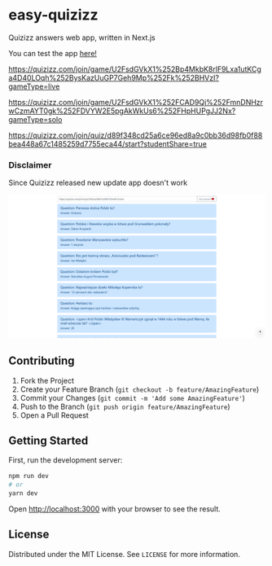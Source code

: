 # easy-quizizz
Quizizz answers web app, written in Next.js

You can test the app [here!](https://easy-quizizz.vercel.app/)

https://quizizz.com/join/game/U2FsdGVkX1%252Bp4MkbK8rlF9Lxa1utKCga4D40LOqh%252BysKazUuGP7Geh9Mp%252Fk%252BHVzI?gameType=live


https://quizizz.com/join/game/U2FsdGVkX1%252FCAD9Qj%252FmnDNHzrwCzmAYT0gk%252FDVYW2E5pgAkWkUs6%252FHpHUPgJJ2Nx?gameType=solo


https://quizizz.com/join/quiz/d89f348cd25a6ce96ed8a9c0bb36d98fb0f88bea448a67c1485259d7755eca44/start?studentShare=true

### Disclaimer
Since Quizizz released new update app doesn't work

![](screenshots/screenshot_1.png)

## Contributing

1. Fork the Project
2. Create your Feature Branch (`git checkout -b feature/AmazingFeature`)
3. Commit your Changes (`git commit -m 'Add some AmazingFeature'`)
4. Push to the Branch (`git push origin feature/AmazingFeature`)
5. Open a Pull Request

## Getting Started

First, run the development server:

```bash
npm run dev
# or
yarn dev
```

Open [http://localhost:3000](http://localhost:3000) with your browser to see the result.

## License

Distributed under the MIT License. See `LICENSE` for more information.
